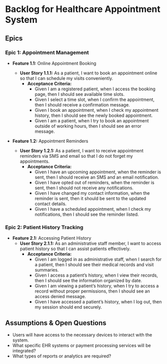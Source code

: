 # Backlog for Healthcare Appointment System

## Epics
### Epic 1: Appointment Management
- **Feature 1.1:** Online Appointment Booking
  - **User Story 1.1.1:** As a patient, I want to book an appointment online so that I can schedule my visits conveniently.
    - **Acceptance Criteria:**
      - Given I am a registered patient, when I access the booking page, then I should see available time slots.
      - Given I select a time slot, when I confirm the appointment, then I should receive a confirmation message.
      - Given I book an appointment, when I check my appointment history, then I should see the newly booked appointment.
      - Given I am a patient, when I try to book an appointment outside of working hours, then I should see an error message.

- **Feature 1.2:** Appointment Reminders
  - **User Story 1.2.1:** As a patient, I want to receive appointment reminders via SMS and email so that I do not forget my appointments.
    - **Acceptance Criteria:**
      - Given I have an upcoming appointment, when the reminder is sent, then I should receive an SMS and an email notification.
      - Given I have opted out of reminders, when the reminder is sent, then I should not receive any notifications.
      - Given I have changed my contact information, when the reminder is sent, then it should be sent to the updated contact details.
      - Given I have a scheduled appointment, when I check my notifications, then I should see the reminder listed.

### Epic 2: Patient History Tracking
- **Feature 2.1:** Accessing Patient History
  - **User Story 2.1.1:** As an administrative staff member, I want to access patient history so that I can assist patients effectively.
    - **Acceptance Criteria:**
      - Given I am logged in as administrative staff, when I search for a patient, then I should see their medical records and visit summaries.
      - Given I access a patient’s history, when I view their records, then I should see the information organized by date.
      - Given I am viewing a patient’s history, when I try to access a record without proper permissions, then I should see an access denied message.
      - Given I have accessed a patient’s history, when I log out, then my session should end securely.

## Assumptions & Open Questions
- Users will have access to the necessary devices to interact with the system.
- What specific EHR systems or payment processing services will be integrated?
- What types of reports or analytics are required?